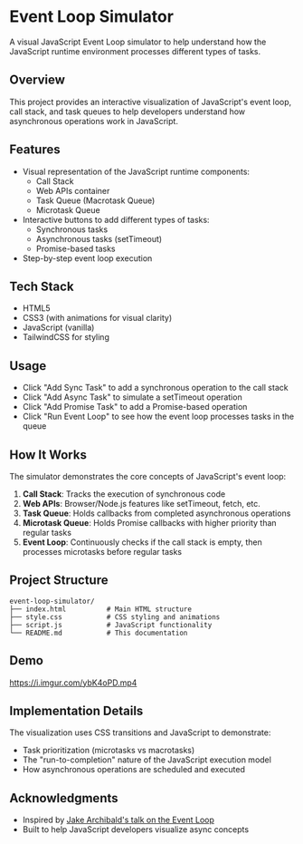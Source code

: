 # Event Loop Simulator

A visual JavaScript Event Loop simulator to help understand how the JavaScript runtime environment processes different types of tasks.

## Overview

This project provides an interactive visualization of JavaScript's event loop, call stack, and task queues to help developers understand how asynchronous operations work in JavaScript.

## Features

- Visual representation of the JavaScript runtime components:
  - Call Stack
  - Web APIs container
  - Task Queue (Macrotask Queue)
  - Microtask Queue
- Interactive buttons to add different types of tasks:
  - Synchronous tasks
  - Asynchronous tasks (setTimeout)
  - Promise-based tasks
- Step-by-step event loop execution

## Tech Stack

- HTML5
- CSS3 (with animations for visual clarity)
- JavaScript (vanilla)
- TailwindCSS for styling



## Usage

- Click "Add Sync Task" to add a synchronous operation to the call stack
- Click "Add Async Task" to simulate a setTimeout operation
- Click "Add Promise Task" to add a Promise-based operation
- Click "Run Event Loop" to see how the event loop processes tasks in the queue

## How It Works

The simulator demonstrates the core concepts of JavaScript's event loop:

1. **Call Stack**: Tracks the execution of synchronous code
2. **Web APIs**: Browser/Node.js features like setTimeout, fetch, etc.
3. **Task Queue**: Holds callbacks from completed asynchronous operations
4. **Microtask Queue**: Holds Promise callbacks with higher priority than regular tasks
5. **Event Loop**: Continuously checks if the call stack is empty, then processes microtasks before regular tasks

## Project Structure

```
event-loop-simulator/
├── index.html          # Main HTML structure
├── style.css           # CSS styling and animations
├── script.js           # JavaScript functionality
└── README.md           # This documentation
```

## Demo

https://i.imgur.com/ybK4oPD.mp4


## Implementation Details

The visualization uses CSS transitions and JavaScript to demonstrate:
- Task prioritization (microtasks vs macrotasks)
- The "run-to-completion" nature of the JavaScript execution model
- How asynchronous operations are scheduled and executed



## Acknowledgments

- Inspired by [Jake Archibald's talk on the Event Loop](https://www.youtube.com/watch?v=cCOL7MC4Pl0)
- Built to help JavaScript developers visualize async concepts
